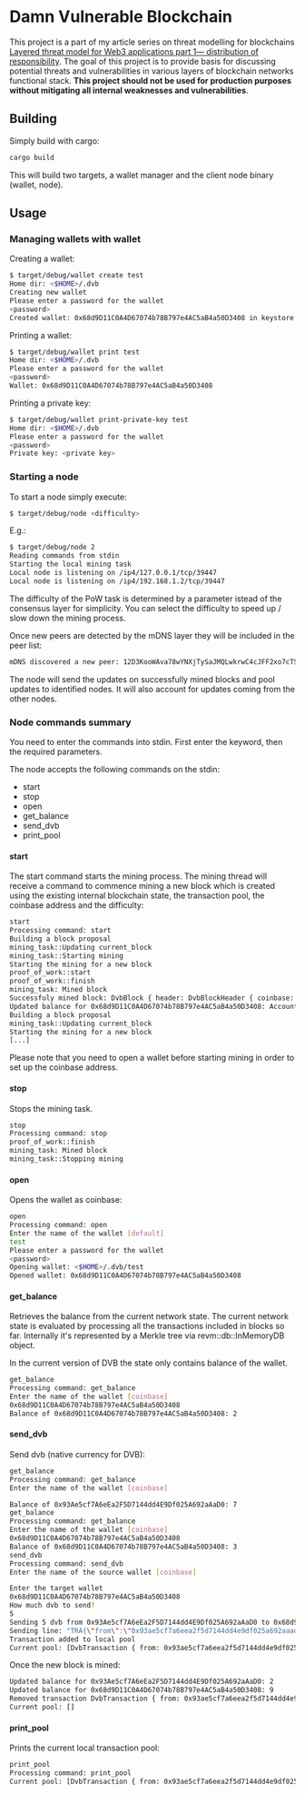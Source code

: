 # Damn Vulnerable Blockchain

This project is a part of my article series on threat modelling for blockchains [Layered threat model for Web3 applications part 1— distribution of responsibility](https://medium.com/@ishish222/layered-threat-model-for-web3-applications-part-1-distribution-of-responsibility-86ab91cb7f81). The goal of this project is to provide basis for discussing potential threats and vulnerabilities in various layers of blockchain networks functional stack. **This project should not be used for production purposes without mitigating all internal weaknesses and vulnerabilities**.

## Building

Simply build with cargo:

```bash
cargo build
```

This will build two targets, a wallet manager and the client node binary (wallet, node).

## Usage

### Managing wallets with wallet

Creating a wallet:

```bash
$ target/debug/wallet create test
Home dir: <$HOME>/.dvb
Creating new wallet
Please enter a password for the wallet
<password>
Created wallet: 0x68d9D11C0A4D67074b78B797e4AC5aB4a50D3408 in keystore <$HOME>/.dvb/test
```

Printing a wallet:

```bash
$ target/debug/wallet print test
Home dir: <$HOME>/.dvb
Please enter a password for the wallet
<password>
Wallet: 0x68d9D11C0A4D67074b78B797e4AC5aB4a50D3408
```

Printing a private key:

```bash
$ target/debug/wallet print-private-key test
Home dir: <$HOME>/.dvb
Please enter a password for the wallet
<password>
Private key: <private key>
```

### Starting a node

To start a node simply execute:

```bash
$ target/debug/node <difficulty>
```

E.g.:

```bash
$ target/debug/node 2
Reading commands from stdin
Starting the local mining task
Local node is listening on /ip4/127.0.0.1/tcp/39447
Local node is listening on /ip4/192.168.1.2/tcp/39447
```

The difficulty of the PoW task is determined by a parameter istead of the consensus layer for simplicity. You can select the difficulty to speed up / slow down the mining process.

Once new peers are detected by the mDNS layer they will be included in the peer list:

```bash
mDNS discovered a new peer: 12D3KooWAva78wYNXjTySaJMQLwkrwC4cJFF2xo7cTSJ4BKTD2qR
```

The node will send the updates on successfully mined blocks and pool updates to identified nodes. It will also account for updates coming from the other nodes.

### Node commands summary

You need to enter the commands into stdin. First enter the keyword, then the required parameters.

The node accepts the following commands on the stdin:
- start
- stop
- open
- get_balance
- send_dvb
- print_pool

#### start

The start command starts the mining process. The mining thread will receive a command to commence mining a new block which is created using the existing internal blockchain state, the transaction pool, the coinbase address and the difficulty:

```bash
start
Processing command: start
Building a block proposal
mining_task::Updating current_block
mining_task::Starting mining
Starting the mining for a new block
proof_of_work::start
proof_of_work::finish
mining_task: Mined block
Successfuly mined block: DvbBlock { header: DvbBlockHeader { coinbase: 0x68d9d11c0a4d67074b78b797e4ac5ab4a50d3408, number: 0, nonce: 14689956009786713665, difficulty: 2, cur_hash: [0, 0, 254, 204, 27, 221, 37, 126, 20, 156, 190, 13, 23, 125, 208, 159, 15, 31, 9, 5, 72, 128, 227, 158, 173, 144, 139, 244, 104, 192, 247, 34], prev_hash: [0, 0, 0, 0, 0, 0, 0, 0, 0, 0, 0, 0, 0, 0, 0, 0, 0, 0, 0, 0, 0, 0, 0, 0, 0, 0, 0, 0, 0, 0, 0, 0] }, content: [] }
Updated balance for 0x68d9D11C0A4D67074b78B797e4AC5aB4a50D3408: AccountInfo { balance: 1, nonce: 0, code_hash: 0xc5d2460186f7233c927e7db2dcc703c0e500b653ca82273b7bfad8045d85a470, code: Some(LegacyAnalyzed(LegacyAnalyzedBytecode { bytecode: 0x00, original_len: 0, jump_table: JumpTable { map: "00" } })) }
Building a block proposal
mining_task::Updating current_block
Starting the mining for a new block
[...]
```

Please note that you need to open a wallet before starting mining in order to set up the coinbase address.

#### stop

Stops the mining task.

```bash
stop
Processing command: stop
proof_of_work::finish
mining_task: Mined block
mining_task::Stopping mining
```

#### open

Opens the wallet as coinbase:

```bash
open
Processing command: open
Enter the name of the wallet [default]
test
Please enter a password for the wallet
<password>
Opening wallet: <$HOME>/.dvb/test
Opened wallet: 0x68d9D11C0A4D67074b78B797e4AC5aB4a50D3408
```

#### get_balance

Retrieves the balance from the current network state. The current network state is evaluated by processing all the transactions included in blocks so far. Internally it's represented by a Merkle tree via revm::db::InMemoryDB object.

In the current version of DVB the state only contains balance of the wallet.

```bash
get_balance
Processing command: get_balance
Enter the name of the wallet [coinbase]
0x68d9D11C0A4D67074b78B797e4AC5aB4a50D3408
Balance of 0x68d9D11C0A4D67074b78B797e4AC5aB4a50D3408: 2
```
#### send_dvb

Send dvb (native currency for DVB):

```bash
get_balance
Processing command: get_balance
Enter the name of the wallet [coinbase]

Balance of 0x93Ae5cf7A6eEa2F5D7144dd4E9Df025A692aAaD0: 7
get_balance 
Processing command: get_balance
Enter the name of the wallet [coinbase]
0x68d9D11C0A4D67074b78B797e4AC5aB4a50D3408
Balance of 0x68d9D11C0A4D67074b78B797e4AC5aB4a50D3408: 3
send_dvb
Processing command: send_dvb
Enter the name of the source wallet [coinbase]

Enter the target wallet
0x68d9D11C0A4D67074b78B797e4AC5aB4a50D3408
How much dvb to send?
5
Sending 5 dvb from 0x93Ae5cf7A6eEa2F5D7144dd4E9Df025A692aAaD0 to 0x68d9D11C0A4D67074b78B797e4AC5aB4a50D3408
Sending line: "TRA{\"from\":\"0x93ae5cf7a6eea2f5d7144dd4e9df025a692aaad0\",\"to\":\"0x68d9d11c0a4d67074b78b797e4ac5ab4a50d3408\",\"amount\":5}"
Transaction added to local pool
Current pool: [DvbTransaction { from: 0x93ae5cf7a6eea2f5d7144dd4e9df025a692aaad0, to: 0x68d9d11c0a4d67074b78b797e4ac5ab4a50d3408, amount: 5 }]
```

Once the new block is mined: 

```bash
Updated balance for 0x93Ae5cf7A6eEa2F5D7144dd4E9Df025A692aAaD0: 2
Updated balance for 0x68d9D11C0A4D67074b78B797e4AC5aB4a50D3408: 9
Removed transaction DvbTransaction { from: 0x93ae5cf7a6eea2f5d7144dd4e9df025a692aaad0, to: 0x68d9d11c0a4d67074b78b797e4ac5ab4a50d3408, amount: 5 } local pool
Current pool: []
```

#### print_pool

Prints the current local transaction pool:

```bash
print_pool
Processing command: print_pool
Current pool: [DvbTransaction { from: 0x93ae5cf7a6eea2f5d7144dd4e9df025a692aaad0, to: 0x68d9d11c0a4d67074b78b797e4ac5ab4a50d3408, amount: 5 }]
```

